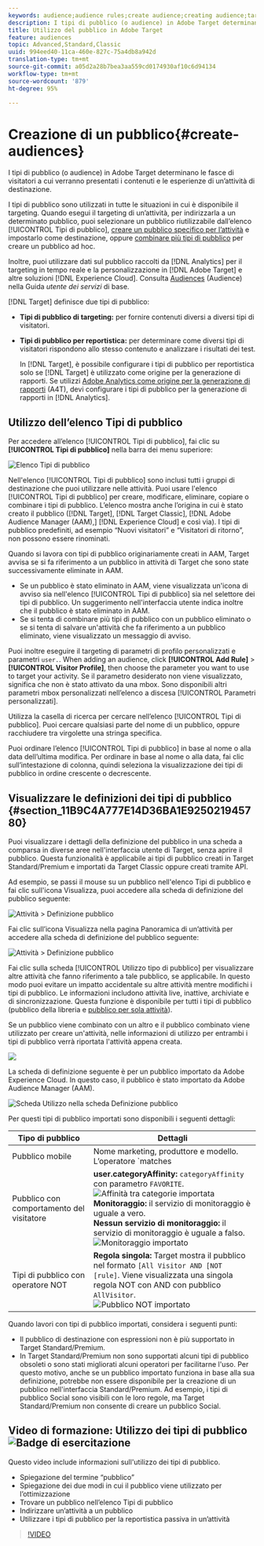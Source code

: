 ```yaml
---
keywords: audience;audience rules;create audience;creating audience;targeting audience;reporting audience;report audience;segment;custom profile parameters;audience definition;audiences list
description: I tipi di pubblico (o audience) in Adobe Target determinano le fasce di visitatori a cui verranno presentati i contenuti e le esperienze di un’attività di destinazione.
title: Utilizzo del pubblico in Adobe Target
feature: audiences
topic: Advanced,Standard,Classic
uuid: 994eed40-11ca-460e-827c-75a4db8a942d
translation-type: tm+mt
source-git-commit: a05d2a28b7bea3aa559cd0174930af10c6d94134
workflow-type: tm+mt
source-wordcount: '879'
ht-degree: 95%

---
```



# Creazione di un pubblico{#create-audiences}

I tipi di pubblico (o audience) in Adobe Target determinano le fasce di visitatori a cui verranno presentati i contenuti e le esperienze di un’attività di destinazione.

I tipi di pubblico sono utilizzati in tutte le situazioni in cui è disponibile il targeting. Quando esegui il targeting di un’attività, per indirizzarla a un determinato pubblico, puoi selezionare un pubblico riutilizzabile dall’elenco [!UICONTROL Tipi di pubblico], [creare un pubblico specifico per l’attività](/help/c-target/creating-activity-only-audience.md) e impostarlo come destinazione, oppure [combinare più tipi di pubblico](/help/c-target/combining-multiple-audiences.md#concept_A7386F1EA4394BD2AB72399C225981E5) per creare un pubblico ad hoc.

Inoltre, puoi utilizzare dati sul pubblico raccolti da [!DNL Analytics] per il targeting in tempo reale e la personalizzazione in [!DNL Adobe Target] e altre soluzioni [!DNL Experience Cloud]. Consulta [Audiences](https://experienceleague.adobe.com/docs/core-services/interface/audiences/audience-library.html) (Audience) nella Guida *utente dei servizi* di base.

[!DNL Target] definisce due tipi di pubblico:

* **Tipi di pubblico di targeting:** per fornire contenuti diversi a diversi tipi di visitatori.
* **Tipi di pubblico per reportistica:** per determinare come diversi tipi di visitatori rispondono allo stesso contenuto e analizzare i risultati dei test.

   In [!DNL Target], è possibile configurare i tipi di pubblico per reportistica solo se [!DNL Target] è utilizzato come origine per la generazione di rapporti. Se utilizzi [ Adobe Analytics come origine per la generazione di rapporti](/help/c-integrating-target-with-mac/a4t/a4t.md) (A4T), devi configurare i tipi di pubblico per la generazione di rapporti in [!DNL Analytics].

## Utilizzo dell’elenco Tipi di pubblico

Per accedere all’elenco [!UICONTROL Tipi di pubblico], fai clic su **[!UICONTROL Tipi di pubblico]** nella barra dei menu superiore:

![Elenco Tipi di pubblico](assets/audiences_list.png)

Nell&#39;elenco [!UICONTROL Tipi di pubblico] sono inclusi tutti i gruppi di destinazione che puoi utilizzare nelle attività. Puoi usare l&#39;elenco [!UICONTROL Tipi di pubblico] per creare, modificare, eliminare, copiare o combinare i tipi di pubblico. L’elenco mostra anche l’origina in cui è stato creato il pubblico ([!DNL Target], [!DNL Target Classic], [!DNL Adobe Audience Manager (AAM),] [!DNL Experience Cloud] e così via). I tipi di pubblico predefiniti, ad esempio “Nuovi visitatori” e “Visitatori di ritorno”, non possono essere rinominati.

Quando si lavora con tipi di pubblico originariamente creati in AAM, Target avvisa se si fa riferimento a un pubblico in attività di Target che sono state successivamente eliminate in AAM.

* Se un pubblico è stato eliminato in AAM, viene visualizzata un&#39;icona di avviso sia nell&#39;elenco [!UICONTROL Tipi di pubblico] sia nel selettore dei tipi di pubblico. Un suggerimento nell&#39;interfaccia utente indica inoltre che il pubblico è stato eliminato in AAM.
* Se si tenta di combinare più tipi di pubblico con un pubblico eliminato o se si tenta di salvare un&#39;attività che fa riferimento a un pubblico eliminato, viene visualizzato un messaggio di avviso.

Puoi inoltre eseguire il targeting di parametri di profilo personalizzati e parametri `user.`. When adding an audience, click **[!UICONTROL Add Rule]** > **[!UICONTROL Visitor Profile]**, then choose the parameter you want to use to target your activity. Se il parametro desiderato non viene visualizzato, significa che non è stato attivato da una mbox. Sono disponibili altri parametri mbox personalizzati nellʼelenco a discesa [!UICONTROL Parametri personalizzati].

Utilizza la casella di ricerca per cercare nellʼelenco [!UICONTROL Tipi di pubblico]. Puoi cercare qualsiasi parte del nome di un pubblico, oppure racchiudere tra virgolette una stringa specifica.

Puoi ordinare lʼelenco [!UICONTROL Tipi di pubblico] in base al nome o alla data dellʼultima modifica. Per ordinare in base al nome o alla data, fai clic sull’intestazione di colonna, quindi seleziona la visualizzazione dei tipi di pubblico in ordine crescente o decrescente.

## Visualizzare le definizioni dei tipi di pubblico {#section_11B9C4A777E14D36BA1E925021945780}

Puoi visualizzare i dettagli della definizione del pubblico in una scheda a comparsa in diverse aree nell&#39;interfaccia utente di Target, senza aprire il pubblico. Questa funzionalità è applicabile ai tipi di pubblico creati in Target Standard/Premium e importati da Target Classic oppure creati tramite API.

Ad esempio, se passi il mouse su un pubblico nell&#39;elenco Tipi di pubblico e fai clic sull&#39;icona Visualizza, puoi accedere alla scheda di definizione del pubblico seguente:

![Attività > Definizione pubblico](assets/audience_definition_list.png)

Fai clic sull’icona Visualizza nella pagina Panoramica di un’attività per accedere alla scheda di definizione del pubblico seguente:

![Attività > Definizione pubblico](assets/audience_definition_list.png)

Fai clic sulla scheda [!UICONTROL Utilizzo tipo di pubblico] per visualizzare altre attività che fanno riferimento a tale pubblico, se applicabile. In questo modo puoi evitare un impatto accidentale su altre attività mentre modifichi i tipi di pubblico. Le informazioni includono attività live, inattive, archiviate e di sincronizzazione. Questa funzione è disponibile per tutti i tipi di pubblico (pubblico della libreria e [pubblico per sola attività](/help/c-target/creating-activity-only-audience.md#concept_A6BADCF530ED4AE1852E677FEBE68483)).

Se un pubblico viene combinato con un altro e il pubblico combinato viene utilizzato per creare un&#39;attività, nelle informazioni di utilizzo per entrambi i tipi di pubblico verrà riportata l&#39;attività appena creata.

![](assets/audience_definition_list_usage.png)

La scheda di definizione seguente è per un pubblico importato da Adobe Experience Cloud. In questo caso, il pubblico è stato importato da Adobe Audience Manager (AAM).

![Scheda Utilizzo nella scheda Definizione pubblico](assets/audience_definition_mc.png)

Per questi tipi di pubblico importati sono disponibili i seguenti dettagli:

| Tipo di pubblico | Dettagli |
|--- |--- |
| Pubblico mobile | Nome marketing, produttore e modello.<br>L’operatore `matches | does not match` viene visualizzato invece del `equals | does not equal`<br>![Pubblico mobile importato](/help/c-target/c-audiences/assets/imported_mobile_audience.png). |
| Pubblico con comportamento del visitatore | **user.categoryAffinity:** `categoryAffinity` con parametro `FAVORITE`.<br>![Affinità tra categorie importata ](/help/c-target/c-audiences/assets/imported_category_affinity.png)<br>**Monitoraggio:** il servizio di monitoraggio è uguale a vero.<br>**Nessun servizio di monitoraggio:** il servizio di monitoraggio è uguale a falso.<br>![Monitoraggio importato](/help/c-target/c-audiences/assets/imported_monitoring.png) |
| Tipi di pubblico con operatore NOT | **Regola singola:** Target mostra il pubblico nel formato `[All Visitor AND [NOT [rule]`. Viene visualizzata una singola regola NOT con AND con pubblico `AllVisitor`.<br>![Pubblico NOT importato](/help/c-target/c-audiences/assets/imported_not_audience.png) |

Quando lavori con tipi di pubblico importati, considera i seguenti punti:

* Il pubblico di destinazione con espressioni non è più supportato in Target Standard/Premium.
* In Target Standard/Premium non sono supportati alcuni tipi di pubblico obsoleti o sono stati migliorati alcuni operatori per facilitarne l&#39;uso. Per questo motivo, anche se un pubblico importato funziona in base alla sua definizione, potrebbe non essere disponibile per la creazione di un pubblico nell&#39;interfaccia Standard/Premium. Ad esempio, i tipi di pubblico Social sono visibili con le loro regole, ma Target Standard/Premium non consente di creare un pubblico Social.

## Video di formazione: Utilizzo dei tipi di pubblico ![Badge di esercitazione](/help/assets/tutorial.png)

Questo video include informazioni sull&#39;utilizzo dei tipi di pubblico.

* Spiegazione del termine “pubblico”
* Spiegazione dei due modi in cui il pubblico viene utilizzato per lʼottimizzazione
* Trovare un pubblico nellʼelenco Tipi di pubblico
* Indirizzare unʼattività a un pubblico
* Utilizzare i tipi di pubblico per la reportistica passiva in un’attività

>[!VIDEO](https://video.tv.adobe.com/v/17398)
